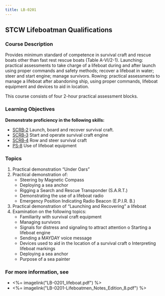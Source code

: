 ```yaml
---
title: LB-0201
---
```


## STCW Lifeboatman Qualifications 

### Course Description

Provides minimum standard of competence in survival craft and rescue boats other than fast rest rescue boats (Table A-VI/2-1). Launching:  practical assessments to take charge of a lifeboat during and after launch using proper commands and safety methods; recover a lifeboat in water; steer and start engine; manage survivors. Rowing: practical assessments to manage a lifeboat after abandoning ship, using proper commands, lifeboat equipment and devices to aid in location.

This course consists of four 2-hour practical assessment blocks.


### Learning Objectives


**Demonstrate proficiency in the following skills:**

* [SCRB‑2](SCRB-2) Launch, board and recover survival craft.
* [SCRB‑3](SCRB-3) Start and operate survival craft engine
* [SCRB‑4](SCRB-4) Row and steer survival craft
* [PS‑8](PS-8) Use of lifeboat equipment

### Topics

1. Practical demonstration “Under Oars”
2. Practical demonstration of:
	* Steering by Magnetic Compass
	* Deploying a sea anchor
	* Rigging a Search and Rescue Transponder (S.A.R.T.)
	* Demonstrating the use of a lifeboat radio
	* Emergency Position Indicating Radio Beacon (E.P.I.R. B.)
3. Practical demonstration of “Launching and Recovering” a lifeboat
4. Examination on the following topics:
	* Familiarity with survival craft equipment
	* Managing survivors
	* Signals for distress and signaling to attract attention o Starting a lifeboat engine
	* Sending a MAYDAY voice message
	* Devices used to aid in the location of a survival craft o Interpreting lifeboat markings
	* Deploying a sea anchor
	* Purpose of a sea painter



### For more information, see 

* <%= imagelink("LB-0201_lifeboat.pdf") %> 
* <%= imagelink("LB-0201-Lifeboatmen_Notes_Edition_8.pdf") %> 



